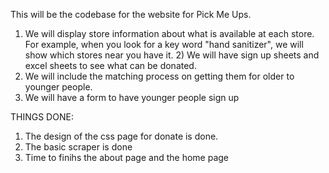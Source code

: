 This will be the codebase for the website for Pick Me Ups.

1) We will display store information about what is available at each store. For example, when you look for a key word "hand sanitizer", we will show which stores near you have it. 2) We will have sign up sheets and excel sheets to see what can be donated. 
3) We will include the matching process on getting them for older to younger people.
4) We will have a form to have younger people sign up 


THINGS DONE:
1) The design of the css page for donate is done. 
2) The basic scraper is done
3) Time to finihs the about page and the home page
